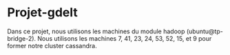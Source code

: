 # Projet-gdelt

Dans ce projet, nous utilisons les machines du module hadoop (ubuntu@tp-bridge-2).
Nous utilisons les machines 7, 41, 23, 24, 53, 52, 15, et 9 pour former notre cluster cassandra.
